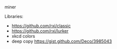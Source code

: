 
miner


Libraries: 
- https://github.com/rxi/classic
- https://github.com/rxi/lurker
- xkcd colors 
- deep copy https://gist.github.com/Deco/3985043